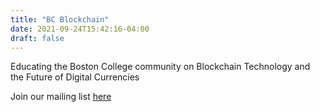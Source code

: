 ```yaml
---
title: "BC Blockchain"
date: 2021-09-24T15:42:16-04:00
draft: false
---
```

Educating the Boston College community on Blockchain Technology and the Future of Digital Currencies

Join our mailing list [here](http://eepurl.com/hdA6Sn)
